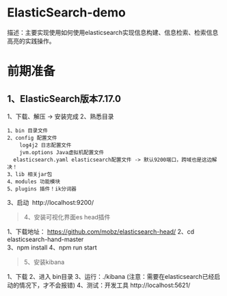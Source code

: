 # ElasticSearch-demo
描述：主要实现使用如何使用elasticsearch实现信息构建、信息检索、检索信息高亮的实践操作。
# 前期准备
## 1、ElasticSearch版本7.17.0
1、下载、解压 -> 安装完成
2、熟悉目录
```
1、bin 目录文件
2、config 配置文件
	log4j2 日志配置文件
	jvm.options Java虚拟机配置文件
  elasticsearch.yaml elasticsearch配置文件 -> 默认9200端口，跨域也是这边解决！
3、lib 相关jar包
4、modules 功能模块
5、plugins 插件！ik分词器
```
3、启动
​	http://localhost:9200/

> 4、安装可视化界面es head插件
> 
1、下载地址： https://github.com/mobz/elasticsearch-head/
2、cd elasticsearch-hand-master      
3、npm install
4、npm run start

> 5、安装kibana

1、下载
2、进入 bin目录
3、运行：./kibana (注意：需要在elasticsearch已经启动的情况下，才不会报错)
4、测试：开发工具 http://localhost:5621/




